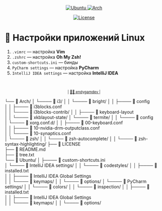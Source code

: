 <p align="center">
  <a href="https://ubuntu.com/"> <img alt="Ubuntu" src="https://img.shields.io/badge/OS-Ubuntu-%23E95420?style=flat-square&logo=ubuntu&logoColor=white"> </a>
  <a href="https://archlinux.org/"> <img alt="Arch" src="https://img.shields.io/badge/OS-Arch-%231793D1?style=flat-square&logo=arch-linux&logoColor=white"> </a>
</p>
<p align="center">
  <a href="https://github.com/endygamedev/linux_config/blob/main/LICENSE"> <img alt="License" src="https://img.shields.io/github/license/endygamedev/linux_config?style=flat-square"> </a>
</p>

# 🐚 Настройки приложений Linux
1. `.vimrc` — настройка **Vim**
1. `.zshrc` — настройка **Oh My Zsh!**
1. `custom-shortcuts.ini` — бинды
1. `PyCharm settings` — настройка **PyCharm**
1. `IntelliJ IDEA settings` — настройка **IntelliJ IDEA**


<br>
<p align="center">
  <sub> | <a href="https://endygamedev.github.io"> 👨‍💻 endygamdev </a> | </sub>
</p>

 └──     Arch/ 
 │  └────     i3/ 
 │  │  └────     bright/ 
 │  │  ├────     config  
 │  │  ├────     i3blocks.conf  
 │  │  └────     i3blocks-contrib/ 
 │  │  ├────     keyboard-layout  
 │  │  └────     xkblayout-state/ 
 │  └────     termite/ 
 │  │  └────     config  
 │  └────     xorg.conf.d/ 
 │  │  ├────     00-keyboard.conf  
 │  │  ├────     10-nvidia-drm-outputclass.conf  
 │  │  └────     10-synaptics.conf  
 │  └────     zsh/ 
 │  │  └────     zsh-autocomplete/ 
 │  │  └────     zsh-syntax-highlighting/ 
 ├──     LICENSE  
 ├──     README.md  
 ├──     tree.txt  
 └──     Ubuntu/ 
 │  ├────     custom-shortcuts.ini  
 │  └────     IntelliJ IDEA settings/ 
 │  │  └────     codestyles/ 
 │  │  ├────     installed.txt  
 │  │  ├────     IntelliJ IDEA Global Settings  
 │  │  └────     keymaps/ 
 │  │  └────     options/ 
 │  └────     PyCharm settings/ 
 │  │  └────     colors/ 
 │  │  └────     inspection/ 
 │  │  ├────     installed.txt  
 │  │  ├────     IntelliJ IDEA Global Settings  
 │  │  └────     keymaps/ 
 │  │  └────     options/ 

